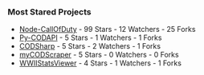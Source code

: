 ### Most Stared Projects
<!-- most_stars starts -->
* [Node-CallOfDuty](https://github.com/Lierrmm/Node-CallOfDuty) - 99 Stars - 12 Watchers - 25 Forks
* [Py-CODAPI](https://github.com/Lierrmm/Py-CODAPI) - 5 Stars - 1 Watchers - 1 Forks
* [CODSharp](https://github.com/Lierrmm/CODSharp) - 5 Stars - 2 Watchers - 1 Forks
* [myCODScraper](https://github.com/Lierrmm/myCODScraper) - 5 Stars - 0 Watchers - 0 Forks
* [WWIIStatsViewer](https://github.com/Lierrmm/WWIIStatsViewer) - 4 Stars - 1 Watchers - 1 Forks
<!-- most_stars ends -->
